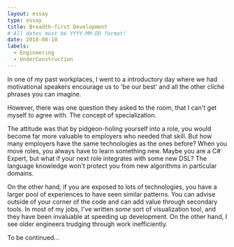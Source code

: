 ```yaml
---
layout: essay
type: essay
title: Breadth-first Development
# All dates must be YYYY-MM-DD format!
date: 2018-08-10
labels:
  - Engineering
  - UnderConstruction
---
```


In one of my past workplaces, I went to a introductory day where we had motivational speakers encourage us to 'be our best' and all the other cliché phrases you can imagine.

However, there was one question they asked to the room, that I can't get myself to agree with.
The concept of specialization.

The attitude was that by pidgeon-holing yourself into a role, you would become far more valuable to employers who needed that skill. But how many employers have the same technologies as the ones before? When you move roles, you always have to learn something new. Maybe you are a C# Expert, but what if your next role integrates with some new DSL? The language knowledge won't protect you from new algorithms in particular domains.

On the other hand, if you are exposed to lots of technologies, you have a larger pool of experiences to have seen similar patterns. You can advise outside of your corner of the code and can add value through secondary tools. In most of my jobs, I've written *some* sort of visualization tool, and they have been invaluable at speeding up development. On the other hand, I see older engineers trudging through work inefficiently.

To be continued...
